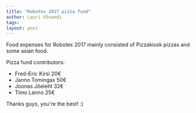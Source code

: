 ```yaml
---
title: "Robotex 2017 pizza fund"
author: Lauri Võsandi
tags: 
layout: post
---
```


Food expenses for Robotex 2017 mainly consisted of Pizzakiosk pizzas and
some asian food.

Pizza fund contributors:

* Fred-Eric Kirsi 20€
* Janno Tomingas 50€
* Joonas Jõeleht 32€
* Timo Lanno 25€

Thanks guys, you're the best! :)
